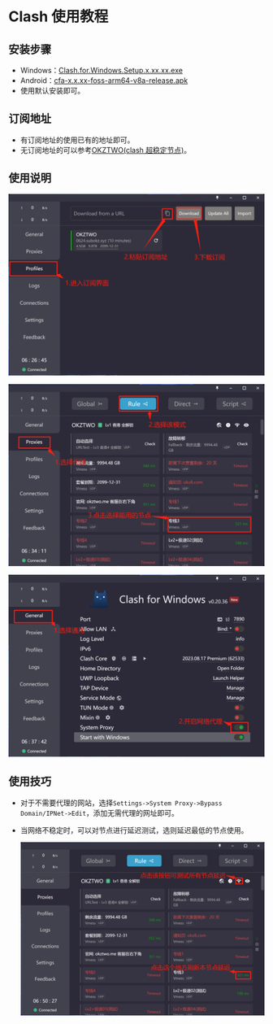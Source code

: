 # Clash 使用教程

## 安装步骤

- Windows：[Clash.for.Windows.Setup.x.xx.xx.exe](https://github.com/Fndroid/clash_for_windows_pkg/releases/)
- Android：[cfa-x.x.xx-foss-arm64-v8a-release.apk](https://github.com/Kr328/ClashForAndroid/releases)
- 使用默认安装即可。

## 订阅地址

- 有订阅地址的使用已有的地址即可。
- 无订阅地址的可以参考[OKZTWO(clash 超稳定节点)](https://github.com/luohaha66/Clash_Node_OKZTWO)。

## 使用说明

  ![添加订阅](./assets/clash_1.png)

  ![选择节点](./assets/clash_2.png)

  ![开启代理](./assets/clash_3.png)

## 使用技巧

- 对于不需要代理的网站，选择`Settings->System Proxy->Bypass Domain/IPNet->Edit`，添加无需代理的网址即可。
- 当网络不稳定时，可以对节点进行延迟测试，选则延迟最低的节点使用。

  ![延迟测试](./assets/clash_4.png)
